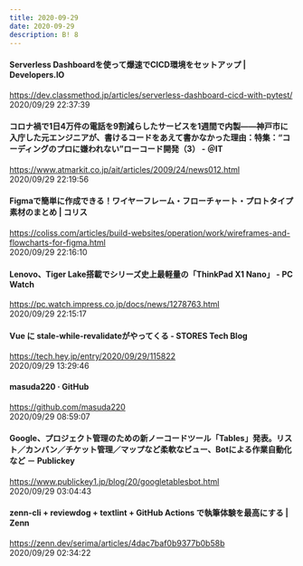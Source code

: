 ```yaml
---
title: 2020-09-29
date: 2020-09-29
description: B! 8
---
```


#### Serverless Dashboardを使って爆速でCICD環境をセットアップ | Developers.IO
https://dev.classmethod.jp/articles/serverless-dashboard-cicd-with-pytest/<br>
2020/09/29 22:37:39<br>


#### コロナ禍で1日4万件の電話を9割減らしたサービスを1週間で内製――神戸市に入庁した元エンジニアが、書けるコードをあえて書かなかった理由：特集：“コーディングのプロに嫌われない”ローコード開発（3） - ＠IT
https://www.atmarkit.co.jp/ait/articles/2009/24/news012.html<br>
2020/09/29 22:19:56<br>


#### Figmaで簡単に作成できる！ワイヤーフレーム・フローチャート・プロトタイプ素材のまとめ | コリス
https://coliss.com/articles/build-websites/operation/work/wireframes-and-flowcharts-for-figma.html<br>
2020/09/29 22:16:10<br>


#### Lenovo、Tiger Lake搭載でシリーズ史上最軽量の「ThinkPad X1 Nano」 - PC Watch
https://pc.watch.impress.co.jp/docs/news/1278763.html<br>
2020/09/29 22:15:17<br>


#### Vue に stale-while-revalidateがやってくる - STORES Tech Blog
https://tech.hey.jp/entry/2020/09/29/115822<br>
2020/09/29 13:29:46<br>


#### masuda220 · GitHub
https://github.com/masuda220<br>
2020/09/29 08:59:07<br>


#### Google、プロジェクト管理のための新ノーコードツール「Tables」発表。リスト／カンバン／チケット管理／マップなど柔軟なビュー、Botによる作業自動化など － Publickey
https://www.publickey1.jp/blog/20/googletablesbot.html<br>
2020/09/29 03:04:43<br>


#### zenn-cli + reviewdog + textlint + GitHub Actions で執筆体験を最高にする | Zenn
https://zenn.dev/serima/articles/4dac7baf0b9377b0b58b<br>
2020/09/29 02:34:22<br>


